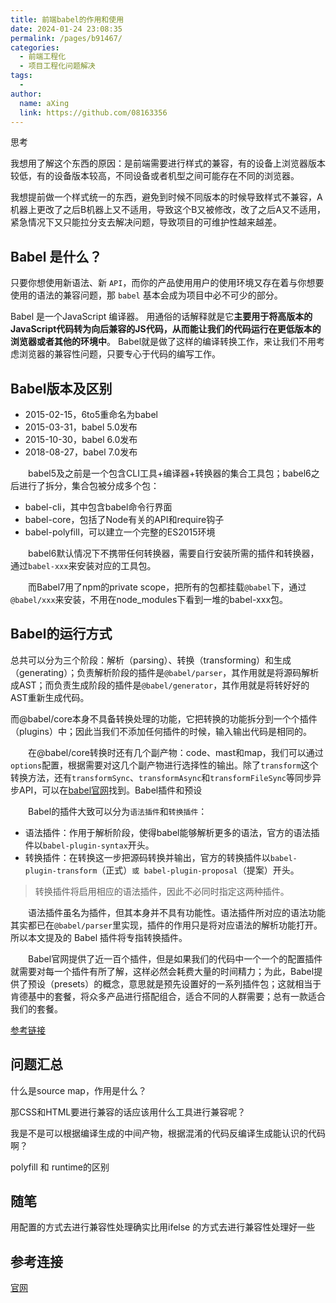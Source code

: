 ```yaml
---
title: 前端babel的作用和使用
date: 2024-01-24 23:08:35
permalink: /pages/b91467/
categories:
  - 前端工程化
  - 项目工程化问题解决
tags:
  - 
author: 
  name: aXing
  link: https://github.com/08163356
---
```







思考

我想用了解这个东西的原因：是前端需要进行样式的兼容，有的设备上浏览器版本较低，有的设备版本较高，不同设备或者机型之间可能存在不同的浏览器。

我想提前做一个样式统一的东西，避免到时候不同版本的时候导致样式不兼容，A机器上更改了之后B机器上又不适用，导致这个B又被修改，改了之后A又不适用，紧急情况下又只能拉分支去解决问题，导致项目的可维护性越来越差。

## Babel 是什么？

只要你想使用新语法、新 `API`，而你的产品使用用户的使用环境又存在着与你想要使用的语法的兼容问题，那 `babel` 基本会成为项目中必不可少的部分。

<!-- more -->
Babel 是一个JavaScript 编译器。 用通俗的话解释就是它**主要用于将高版本的JavaScript代码转为向后兼容的JS代码，从而能让我们的代码运行在更低版本的浏览器或者其他的环境中**。 Babel就是做了这样的编译转换工作，来让我们不用考虑浏览器的兼容性问题，只要专心于代码的编写工作。

## Babel版本及区别

- 2015-02-15，6to5重命名为babel
- 2015-03-31，babel 5.0发布
- 2015-10-30，babel 6.0发布
- 2018-08-27，babel 7.0发布

　　babel5及之前是一个包含CLI工具+编译器+转换器的集合工具包；babel6之后进行了拆分，集合包被分成多个包：

- babel-cli，其中包含babel命令行界面
- babel-core，包括了Node有关的API和require钩子
- babel-polyfill，可以建立一个完整的ES2015环境

　　babel6默认情况下不携带任何转换器，需要自行安装所需的插件和转换器，通过`babel-xxx`来安装对应的工具包。

　　而Babel7用了npm的private scope，把所有的包都挂载`@babel`下，通过`@babel/xxx`来安装，不用在node_modules下看到一堆的babel-xxx包。


## Babel的运行方式

总共可以分为三个阶段：解析（parsing）、转换（transforming）和生成（generating）；负责解析阶段的插件是`@babel/parser`，其作用就是将源码解析成AST；而负责生成阶段的插件是`@babel/generator`，其作用就是将转好好的AST重新生成代码。

而@babel/core本身不具备转换处理的功能，它把转换的功能拆分到一个个插件（plugins）中；因此当我们不添加任何插件的时候，输入输出代码是相同的。

　　在@babel/core转换时还有几个副产物：code、mast和map，我们可以通过`options`配置，根据需要对这几个副产物进行选择性的输出。除了`transform`这个转换方法，还有`transformSync`、`transformAsync`和`transformFileSync`等同步异步API，可以在[babel官网](https://link.juejin.cn?target=https%3A%2F%2Fwww.babeljs.cn%2Fdocs%2Fbabel-core)找到。Babel插件和预设

　　Babel的插件大致可以分为`语法插件`和`转换插件`：

- 语法插件：作用于解析阶段，使得babel能够解析更多的语法，官方的语法插件以`babel-plugin-syntax`开头。
- 转换插件：在转换这一步把源码转换并输出，官方的转换插件以`babel-plugin-transform`（正式）`或 babel-plugin-proposal`（提案）开头。

> 转换插件将启用相应的语法插件，因此不必同时指定这两种插件。

　　语法插件虽名为插件，但其本身并不具有功能性。语法插件所对应的语法功能其实都已在`@babel/parser`里实现，插件的作用只是将对应语法的解析功能打开。所以本文提及的 Babel 插件将专指转换插件。

　　Babel官网提供了近一百个插件，但是如果我们的代码中一个一个的配置插件就需要对每一个插件有所了解，这样必然会耗费大量的时间精力；为此，Babel提供了预设（presets）的概念，意思就是预先设置好的一系列插件包；这就相当于肯德基中的套餐，将众多产品进行搭配组合，适合不同的人群需要；总有一款适合我们的套餐。

[参考链接](https://juejin.cn/post/6901649054225465352)

## 问题汇总

什么是source map，作用是什么？

那CSS和HTML要进行兼容的话应该用什么工具进行兼容呢？

我是不是可以根据编译生成的中间产物，根据混淆的代码反编译生成能认识的代码啊？

polyfill 和 runtime的区别

## 随笔

用配置的方式去进行兼容性处理确实比用ifelse 的方式去进行兼容性处理好一些

## 

## 参考连接

[官网](https://www.babeljs.cn/docs/babel-core)